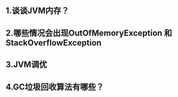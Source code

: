 ## 1.谈谈JVM内存？

## 2.哪些情况会出现OutOfMemoryException 和 StackOverflowException

## 3.JVM调优

## 4.GC垃圾回收算法有哪些？